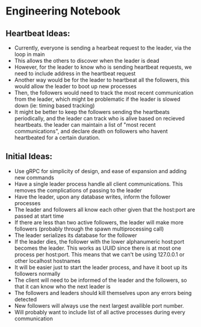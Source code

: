 # Engineering Notebook

## Heartbeat Ideas:
 - Currently, everyone is sending a hearbeat request to the leader, via the loop in main
 - This allows the others to discover when the leader is dead
 - However, for the leader to know who is sending heartbeat requests, we need to include address in the heartbeat request
 - Another way would be for the leader to heartbeat all the followers, this would allow the leader to boot up new processes
 - Then, the followers would need to track the most recent communication from the leader, which might be problematic if the leader is slowed down (ie: timing based tracking)
 - It might be better to keep the followers sending the heartbeats periodically, and the leader can track who is alive based on recieved heartbeats. the leader can maintain a list of "most recent communications", and declare death on followers who havent heartbeated for a certain duration.

## Initial Ideas:
 - Use gRPC for simplicity of design, and ease of expansion and adding new commands
 - Have a single leader process handle all client communications. This removes the complications of passing to the leader
 - Have the leader, upon any database writes, inform the follower processes
 - The leader and followers all know each other given that the host:port are passed at start time
 - If there are less than two active followers, the leader will make more followers (probably through the spawn multiprocessing call)
 - The leader serializes its database for the follower
 - If the leader dies, the follower with the lower alphanumeric host:port becomes the leader. This works as  UUID since there is at most one process per host:port. This means that we can't be using 127.0.0.1 or other localhost hostnames
 - It will be easier just to start the leader process, and have it boot up its followers normally
 - The client will need to be informed of the leader and the followers, so that it can know who the next leader is
 - The followers and leaders should kill themselves upon any errors being detected
 - New followers will always use the next largest availible port number.
 - Will probably want to include list of all active processes during every communication
